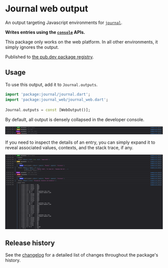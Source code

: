 # Journal web output

An output targeting Javascript environments for [`journal`].

**Writes entries using the [`console`] APIs.**

This package only works on the web platform.
In all other environments, it simply ignores the output.

Published to [the pub.dev package registry][registry].

[`journal`]: https://pub.dev/packages/journal
[`console`]: https://developer.mozilla.org/en-US/docs/Web/API/console
[registry]: https://pub.dev/packages/journal_web

## Usage

To use this output, add it to `Journal.outputs`.

```dart
import 'package:journal/journal.dart';
import 'package:journal_web/journal_web.dart';

Journal.outputs = const [WebOutput()];
```

By default, all output is densely collapsed in the developer console.

<p align="center">
  <a target="_blank" rel="noopener noreferrer" href="doc/output-collapsed.png">
    <img alt="Collapsed output" src="doc/output-collapsed.png" style="max-width: 100%;">
  </a>
</p>

If you need to inspect the details of an entry, you can simply expand it to reveal associated
values, contexts, and the stack trace, if any.

<p align="center">
  <a target="_blank" rel="noopener noreferrer" href="doc/output-expanded.png">
    <img alt="Expanded output" src="doc/output-expanded.png" style="max-width: 100%;">
  </a>
</p>

## Release history

See the [changelog](CHANGELOG.md) for a detailed list of changes throughout the package's history.
